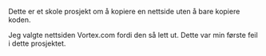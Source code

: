 Dette er et skole prosjekt om å kopiere en nettside uten å bare kopiere koden.

Jeg valgte nettsiden Vortex.com fordi den så lett ut. Dette var min første feil i dette prosjektet.